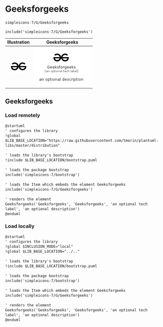 # Geeksforgeeks


```text
simpleicons-7/G/Geeksforgeeks
```

```text
include('simpleicons-7/G/Geeksforgeeks')
```



| Illustration | Geeksforgeeks |
| :---: | :---: |
| ![illustration for Illustration](../../simpleicons-7/G/Geeksforgeeks.png) | ![illustration for Geeksforgeeks](../../simpleicons-7/G/Geeksforgeeks.Local.png) |




## Geeksforgeeks

### Load remotely
```plantuml
@startuml
' configures the library
!global $LIB_BASE_LOCATION="https://raw.githubusercontent.com/tmorin/plantuml-libs/master/distribution"

' loads the library's bootstrap
!include $LIB_BASE_LOCATION/bootstrap.puml

' loads the package bootstrap
include('simpleicons-7/bootstrap')

' loads the Item which embeds the element Geeksforgeeks
include('simpleicons-7/G/Geeksforgeeks')

' renders the element
Geeksforgeeks('Geeksforgeeks', 'Geeksforgeeks', 'an optional tech label', 'an optional description')
@enduml
```

### Load locally
```plantuml
@startuml
' configures the library
!global $INCLUSION_MODE="local"
!global $LIB_BASE_LOCATION="../.."

' loads the library's bootstrap
!include $LIB_BASE_LOCATION/bootstrap.puml

' loads the package bootstrap
include('simpleicons-7/bootstrap')

' loads the Item which embeds the element Geeksforgeeks
include('simpleicons-7/G/Geeksforgeeks')

' renders the element
Geeksforgeeks('Geeksforgeeks', 'Geeksforgeeks', 'an optional tech label', 'an optional description')
@enduml
```

